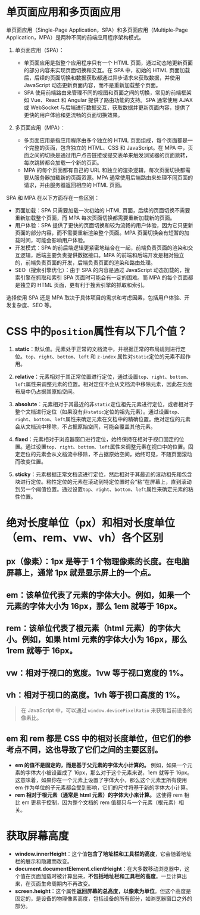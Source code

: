 # 单页面应用和多页面应用

单页面应用（Single-Page Application，SPA）和多页面应用（Multiple-Page Application，MPA）是两种不同的前端应用程序架构模式。

1. 单页面应用（SPA）：

   - 单页面应用是指整个应用程序只有一个 HTML 页面，通过动态地更新页面的部分内容来实现页面切换和交互。在 SPA 中，初始的 HTML 页面加载后，后续的页面切换和数据获取都通过异步请求来获取数据，并使用 JavaScript 动态更新页面内容，而不是重新加载整个页面。
   - SPA 使用前端路由来管理不同的视图和页面之间的切换，常见的前端框架如 Vue、React 和 Angular 提供了路由功能的支持。SPA 通常使用 AJAX 或 WebSocket 与后端进行数据交互，获取数据并更新页面内容，提供了更快的用户体验和更流畅的页面切换效果。

2. 多页面应用（MPA）：
   - 多页面应用是指应用程序由多个独立的 HTML 页面组成，每个页面都是一个完整的页面，包含独立的 HTML、CSS 和 JavaScript。在 MPA 中，页面之间的切换是通过用户点击链接或提交表单来触发浏览器的页面跳转，每次跳转都会加载一个新的页面。
   - MPA 的每个页面都有自己的 URL 和独立的渲染逻辑，每次页面切换都需要从服务器加载新的页面资源。MPA 通常使用后端路由来处理不同页面的请求，并由服务器返回相应的 HTML 页面。

SPA 和 MPA 在以下方面存在一些区别：

- 页面加载：SPA 只需要加载一次初始的 HTML 页面，后续的页面切换不需要重新加载整个页面，而 MPA 每次页面切换都需要重新加载新的页面。
- 用户体验：SPA 提供了更快的页面切换和较为流畅的用户体验，因为它只更新页面的部分内容，而不需要重新渲染整个页面。MPA 页面切换会有短暂的加载时间，可能会影响用户体验。
- 开发模式：SPA 的前后端逻辑更紧密地结合在一起，前端负责页面的渲染和交互逻辑，后端主要负责提供数据接口。MPA 的前端和后端开发是相对独立的，前端负责页面的开发，后端负责页面的渲染和路由处理。
- SEO（搜索引擎优化）：由于 SPA 的内容是通过 JavaScript 动态加载的，搜索引擎在抓取和索引 SPA 页面时可能会有一定的困难。而 MPA 的每个页面都是独立的 HTML 页面，更有利于搜索引擎的抓取和索引。

选择使用 SPA 还是 MPA 取决于具体项目的需求和考虑因素，包括用户体验、开发复杂度、SEO 等。

# CSS 中的`position`属性有以下几个值？

1. **static**：默认值。元素处于正常的文档流中，并根据正常的布局规则进行定位。`top`、`right`、`bottom`、`left` 和 `z-index` 属性对`static`定位的元素不起作用。

2. **relative**：元素相对于其正常位置进行定位，通过设置`top`、`right`、`bottom`、`left`属性来调整元素的位置。相对定位不会从文档流中移除元素，因此在页面布局中仍占据其原始空间。

3. **absolute**：元素相对于其最近的非`static`定位祖先元素进行定位，或者相对于整个文档进行定位（如果没有非`static`定位的祖先元素）。通过设置`top`、`right`、`bottom`、`left`属性来确定元素在文档中的精确位置。绝对定位的元素会从文档流中移除，不占据原始空间，可能会覆盖其他元素。

4. **fixed**：元素相对于浏览器窗口进行定位，始终保持在相对于视口固定的位置。通过设置`top`、`right`、`bottom`、`left`属性来调整元素在视口中的位置。固定定位的元素会从文档流中移除，不占据原始空间，始终可见，不随页面滚动而改变位置。

5. **sticky**：元素根据正常文档流进行定位，然后相对于其最近的滚动祖先和包含块进行定位。粘性定位的元素在滚动到特定位置时会“粘”在屏幕上，直到滚动到另一个阈值位置。通过设置`top`、`right`、`bottom`、`left`属性来确定元素的粘性位置。

# 绝对长度单位（px）和相对长度单位（em、rem、vw、vh）各个区别

## **px（像素）**：1px 是等于 1 个物理像素的长度。在电脑屏幕上，通常 1px 就是显示屏上的一个点。

## **em**：该单位代表了元素的字体大小。例如，如果一个元素的字体大小为 16px，那么 1em 就等于 16px。

## **rem**：该单位代表了根元素（html 元素）的字体大小。例如，如果 html 元素的字体大小为 16px，那么 1rem 就等于 16px。

## **vw**：相对于视口的宽度。1vw 等于视口宽度的 1%。

## **vh**：相对于视口的高度。1vh 等于视口高度的 1%。

> 在 JavaScript 中，可以通过 `window.devicePixelRatio` 来获取当前设备的像素比。

## em 和 rem 都是 CSS 中的相对长度单位，但它们的参考点不同，这也导致了它们之间的主要区别。

- **em 的值不是固定的，而是基于父元素的字体大小计算的。** 例如，如果一个元素的字体大小被设置成了 16px，那么对于这个元素来说，1em 就等于 16px。这意味着，如果你在一个元素上设置了字体大小，那么这个元素里所有使用 em 作为单位的子元素都会受到影响，它们的尺寸将基于新的字体大小计算。
- **rem 相对于根元素（通常是 html 元素）的字体大小来计算。** 这使得 rem 相比 em 更易于控制，因为整个文档的 rem 值都只与一个元素（根元素）相关。

# 获取屏幕高度

- **window.innerHeight**：这个值**包含了地址栏和工具栏的高度**，它会随着地址栏的展示和隐藏而改变。
- **document.documentElement.clientHeight**：在大多数移动浏览器中，这个值在页面加载时被计算出来，**不包括地址栏和工具栏的高度**。一旦计算出来，在页面生命周期内不再改变。
- **screen.height**：这个属性**返回屏幕的总高度，以像素为单位**。但这个高度是固定的，是设备的物理像素高度，包括设备的所有部分，如浏览器窗口之外的部分。
